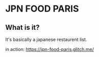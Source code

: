 # **JPN FOOD PARIS**
## What is it?

It's basically a japanese restaurent list.

in action: https://jpn-food-paris.glitch.me/